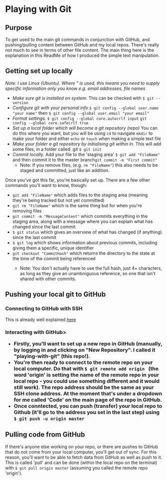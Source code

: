 <h1> Playing with Git</h1>

<h2> Purpose</h2>

<p> To get used to the main git commands in conjunction with GitHub, and pushing/pulling content between GitHub and my local repos. There's really not much to see in terms of other file content. The main thing here is the explanation in this ReadMe of how I produced the simple text manipulation.

<h2> Getting set up locally</h2>

<p><i>Note: I use Linux (Ubuntu). Where " is used, this means you need to supply specific information only you know e.g. email addresses, file names</i></p>

<ul>
    <li><i>Make sure git is installed on system.</i> This can be checked with <code>$ git --version</code> </li>
    <li><i>Configure git with your personal info</i> <code>$ git config --global user.name "your name"</code> then <code>$ git config --global user.email "your email"</code></li>
    <li><i>Format settings.</i> <code>$ git config --global core.autocrlf input</code> <code>git config --global core.safecrlf true</code> </li>
    <li><i>Set up a local folder which will become a git repository (repo)</i> You can do this where you want, but you will be using <code>cd</code> to navigate <code>mkdir</code> to make your folder and either <code>echo</code> or <code>touch</code> when making a simple text file </li>
    <li><i>Make your folder a git repository by initialising git within in.</i> This will add some files, in a folder called .git <code>$ git init</code> </li>
    <li><i>Commit locally.</i> Add your file to the 'staging area' <code>$ git add "FileName"</code> and then commit it to the master branch<code>git commit -m "First commit"</code> 
        <ul>
            <li>
                Note: If you remove files, (e.g. <code>rm "FileName"</code>) this also needs to be staged and committed, just like an addition.
            </li>
        </ul>
    </li>
</ul>

<p> Once you've got this far, you're basically set up. There are a few other commands you'll want to know, though:</p>

<ul>
    <li><code>git add "FileName"</code> which adds files to the staging area (meaning they're being tracked but not yet committed)</li>
    <li><code>git rm "FileName"</code> which is the same thing but for when you're removing files</li>
 <li><code>git commit -m "MessageContent"</code> which commits everything in the staging area, along with a message where you can explain what has changed since the last commit</li>
    <li><code>$ git status</code> which gives an overview of what has changed (if anything) since the last commit</li>
    <li><code>$ git log</code> which shows information about previous commits, including giving them a specific, unique identifier</li>
    <li><code>git checkout "CommitHash"</code> which returns the directory to the state at the time of the commit being referenced</li>
    <ul>
            <li>
                Note: You don't actually have to use the full hash, just 4+ characters, as long as they give an unambniguous reference, so one that isn't shared with other commits.
            </li>
        </ul>
</ul>
    
<h2> Pushing your local git to GitHub</h2>

<h3>Connecting to GitHub with SSH</h3>
<p>This is already well explained <a href = "https://docs.github.com/en/github/authenticating-to-github/connecting-to-github-with-ssh">here<a></p>
    
<h3> Interacting with GitHub>
<p>
<ul>
    
<li>Firstly, you'll want to set up a new repo in GitHub (manually, by logging in and clicking on "New Repository". I called it "playing-with-git" (this repo!).</li>
 
<li>You're then ready to connect to the remote repo on your local computer. Do that with <code>$ git remote add origin <YOUR_REPOSITORY_ADDRESS_HERE></code> (the word 'origin' is setting the name of the remote repo in your local repo - you could use something different and it would still work). The repo address should be the same as your SSH clone address. At the moment that's under a dropdown for me called 'Code' on the main page of the repo in GitHub.</li>

<li>Once conntected, you can push (transfer) your local repo to Github (it'll go to the address you set in the last step) using <code>$ git push -u origin master</code></li>

</ul>
</p>

<h2> Pulling code from GitHub</h2>

If there's anyone else working on your repo, or there are pushes to GitHub that do not come from your local computer, you'll get out of sync. For this reason, you'll want to be able to fetch data from GitHub as well as push to it. This is called 'pull' and can be done (within the local repo on the terminal) with <code>$ git pull origin master</code> (assuming you called the remote repo 'origin').
